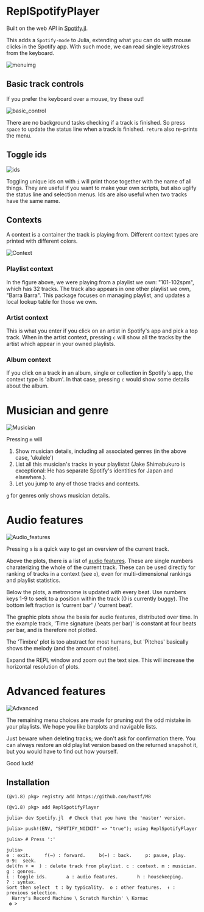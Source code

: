 # ReplSpotifyPlayer
Built on the web API in [Spotify.jl](https://github.com/kwehmeyer/Spotify.jl).

This adds a `Spotify-mode` to Julia, extending what you can do with mouse clicks in the Spotify app. With such mode, we can read single keystrokes from the keyboard.

<img src="resources/Menu883.png" alt = "menuimg" style="display: inline-block; margin: 0 auto; max-width: 883px">


## Basic track controls
If you prefer the keyboard over a mouse, try these out! 

<img src="resources/Basic_control.png" alt = "basic_control" style="display: inline-block; margin: 0 auto; max-width: 883px">

There are no background tasks checking if a track is finished. So press `space` to update the status line when a track is finished. `return` also re-prints the menu.

## Toggle ids

<img src="resources/ids.png" alt = "ids" style="display: inline-block; margin: 0 auto; max-width: 883px">

Toggling unique ids on with `i` will print those together with the name of all things. They are useful if you want to make your own scripts, but also uglify the status line and selection menus. Ids are also useful when two tracks have the same name.

## Contexts
A context is a container the track is playing from. Different context types are printed with different colors.

<img src="resources/Context.png" alt = "Context" style="display: inline-block; margin: 0 auto; max-width: 883px">

### Playlist context
In the figure above, we were playing from a playlist we own: "101-102spm", which has 32 tracks. The track also appears in one other playlist we own, "Barra Barra". This package focuses on managing playlist, and updates a local lookup table for those we own.

### Artist context

This is what you enter if you click on an artist in Spotify's app and pick a top track. When in the artist context, pressing `c` will show all the tracks by the artist which appear in your owned playlists.

### Album context

If you click on a track in an album, single or collection in Spotify's app, the context type is 'album'. In that case, pressing `c` would show some details about the album.


# Musician and genre
<img src="resources/Musician.png" alt = "Musician" style="display: inline-block; margin: 0 auto; max-width: 883px">

Pressing `m` will 
1) Show musician details, including all associated genres (in the above case, 'ukulele')
2) List all this musician's tracks in your playlistst (Jake Shimabukuro is exceptional: He has separate Spotify's identities for Japan and elsewhere.).
3) Let you jump to any of those tracks and contexts.

`g` for genres only shows musician details.

# Audio features
<img src="resources/Audio_features.png" alt = "Audio_features" style="display: inline-block; margin: 0 auto; max-width: 826px">

Pressing `a` is a quick way to get an overview of the current track. 

Above the plots, there is a list of [audio features](https://developer.spotify.com/documentation/web-api/reference/get-audio-features). These are
single numbers charaterizing the whole of the current track. These can be used directly for ranking of tracks in a context (see `o`), even for multi-dimensional rankings and playlist statistics.

Below the plots, a metronome is updated with every beat. Use numbers keys 1-9 to seek to a position within the track (0 is currently buggy). The bottom left fraction is 'current bar' / 'current beat'.

The graphic plots show the basis for audio features, distributed over time. In the example track, 'Time signature (beats per bar)' is constant at four beats per bar, and is therefore not plotted.⠀

The 'Timbre' plot is too abstract for most humans, but 'Pitches' basically shows the melody (and the amount of noise).

Expand the REPL window and zoom out the text size. This will increase the horizontal resolution of plots. 

# Advanced features
<img src="resources/Advanced.png" alt = "Advanced" style="display: inline-block; margin: 0 auto; max-width: 826px">

The remaining menu choices are made for pruning out the odd mistake in your playlists. We hope you like barplots and navigable lists.

Just beware when deleting tracks; we don't ask for confirmation there. You can always restore an old playlist version based on the returned snapshot it, but you would have to find out how yourself.

Good luck!

## Installation
```julia-repl
(@v1.8) pkg> registry add https://github.com/hustf/M8

(@v1.8) pkg> add ReplSpotifyPlayer

julia> dev Spotify.jl  # Check that you have the 'master' version. 

julia> push!(ENV, "SPOTIFY_NOINIT" => "true"); using ReplSpotifyPlayer

julia> # Press ':'

julia> 
e : exit.     f(→) : forward.     b(←) : back.     p: pause, play.     0-9:  seek.
del(fn + ⌫  ) : delete track from playlist. c : context. m : musician. g : genres.
i : toggle ids.       a : audio features.       h : housekeeping.      ? : syntax.
Sort then select  t : by typicality.  o : other features.  ↑ : previous selection.
  Harry's Record Machine \ Scratch Marchin' \ Kormac
 ◍ >
```
